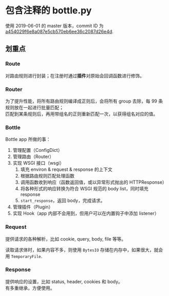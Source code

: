# 包含注释的 bottle.py
使用 2019-06-01 的 master 版本，commit ID 为 [a454029f6e8a087e5cb570eb6ee36c2087d26e4d](https://github.com/bottlepy/bottle/blob/a454029f6e8a087e5cb570eb6ee36c2087d26e4d/bottle.py).

## 划重点
### Route
对路由规则进行封装；在注册时通过**插件**对原始会回调函数进行修饰。

### Router
为了提升性能，将所有路由规则编译成正则后，会将所有 group 去除，每 99 条规则放在一起进行批量匹配；  
匹配到某条规则后，再用带组名的正则重新匹配一次，以获得组名对应的值。

### Bottle
Bottle app 所做的事：
1. 管理配置（ConfigDict）
2. 管理路由（Router）
3. 实现 WSGI 接口（wsgi）
    1. 填充 environ & request & response 的上下文
    2. 根据路由规则匹配处理函数
    3. 调用函数收到响应（函数返回值，或以异常形式抛出的 HTTPResponse）
    4. 将各种形式的响应转换为符合 WSGI 规范的 body list，同时填充 response
    5. `start_response`，返回 body，完成请求。
4. 管理插件（Plugin）
5. 实现 Hook（app 内部不会用到，但用户可以在内置钩子中添加 listener）

### Request
提供请求的各种解析，比如 cookie, query, body, file 等等。

读取请求体时，如果内容不多，则使用 `BytesIO` 存储在内存中，如果很大，就会用 `TemporaryFile`.

### Response
提供响应的设置，比如 status, header, cookies 和 body。  
有多重继承，方便使用。
